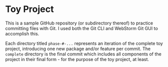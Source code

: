 # Toy Project

This is a sample GitHub repository (or subdirectory thereof) to practice committing files with Git. I used both the 
Git CLI and WebStorm Git GUI to accomplish this. 

Each directory titled `phase-#-...` represents an iteration of the complete toy project, introducing one new package 
and/or feature per commit. The `complete` directory is the final commit which includes all components of the project
in their final form - for the purpose of the toy project, at least.